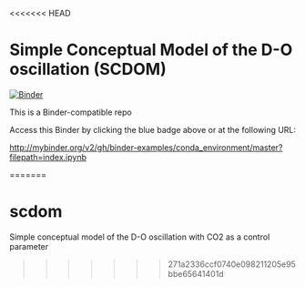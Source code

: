 <<<<<<< HEAD
# Simple Conceptual Model of the D-O oscillation (SCDOM)

[![Binder](http://mybinder.org/badge_logo.svg)](http://mybinder.org/v2/gh/binder-examples/conda_environment/master?filepath=index.ipynb)

This is a Binder-compatible repo

Access this Binder by clicking the blue badge above or at the following URL:

http://mybinder.org/v2/gh/binder-examples/conda_environment/master?filepath=index.ipynb

=======
# scdom
Simple conceptual model of the D-O oscillation with CO2 as a control parameter
>>>>>>> 271a2336ccf0740e098211205e95bbe65641401d
